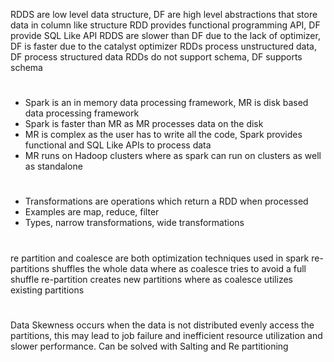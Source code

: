 RDDS are low level data structure, DF are high level abstractions that store data in column like structure
RDD provides functional programming API, DF provide SQL Like API 
RDDS are slower than DF due to the lack of optimizer, DF is faster due to the catalyst optimizer
RDDs process unstructured data, DF process structured data
RDDs do not support schema, DF supports schema 
#

- Spark is an in memory data processing framework, MR is disk based data processing framework
- Spark is faster than MR as MR processes data on the disk 
- MR is complex as the user has to write all the code, Spark provides functional and SQL Like APIs to process data
- MR runs on Hadoop clusters where as spark can run on clusters as well as standalone
# 

- Transformations are operations which return a RDD when processed
- Examples are map, reduce, filter 
- Types, narrow transformations, wide transformations 

# 

re partition and coalesce are both optimization techniques used in spark
re-partitions shuffles the whole data where as coalesce tries to avoid a full shuffle
re-partition creates new partitions where as coalesce utilizes existing partitions 

# 

Data Skewness occurs when the data is not distributed evenly access the partitions, this may lead to job failure and inefficient resource utilization and slower performance. 
Can be solved with Salting and Re partitioning 

# 

